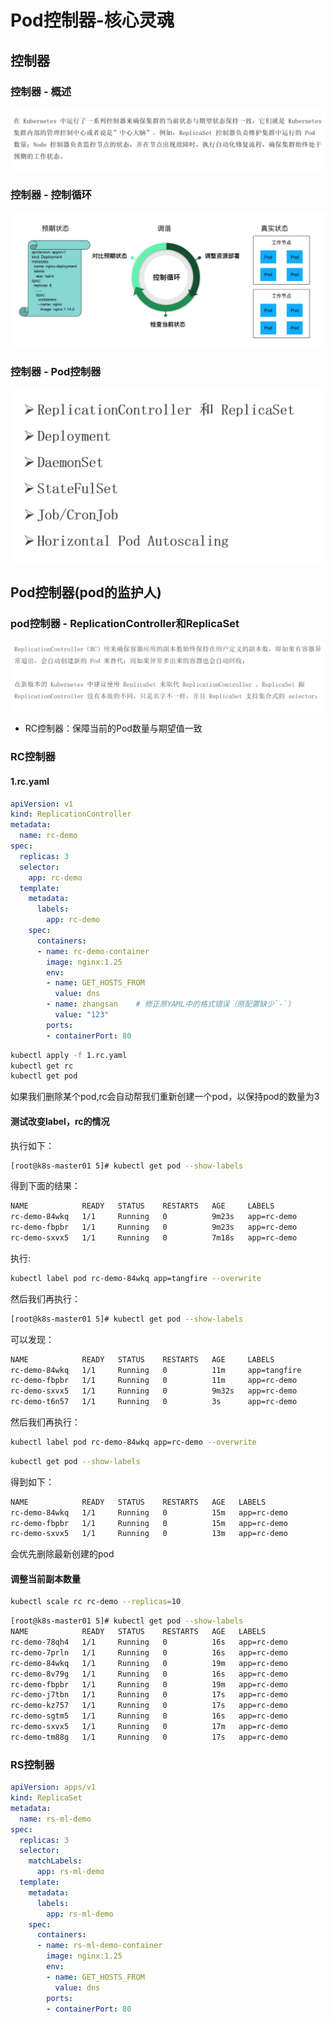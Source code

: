 # Pod控制器-核心灵魂

## 控制器

### 控制器 - 概述

![069](./img/img_69.png)


### 控制器 - 控制循环

![070](./img/img_70.png)

### 控制器 - Pod控制器


![071](./img/img_71.png)






## Pod控制器(pod的监护人)

### pod控制器 - ReplicationController和ReplicaSet


![072](./img/img_72.png)

- RC控制器：保障当前的Pod数量与期望值一致


### RC控制器

#### 1.rc.yaml

```yaml
apiVersion: v1
kind: ReplicationController
metadata:
  name: rc-demo
spec:
  replicas: 3
  selector:
    app: rc-demo
  template:
    metadata:
      labels:
        app: rc-demo
    spec:
      containers:
      - name: rc-demo-container
        image: nginx:1.25  
        env:
        - name: GET_HOSTS_FROM
          value: dns
        - name: zhangsan    # 修正原YAML中的格式错误（原配置缺少`-`）
          value: "123"
        ports:
        - containerPort: 80
```

```bash
kubectl apply -f 1.rc.yaml
kubectl get rc
kubectl get pod
```

如果我们删除某个pod,rc会自动帮我们重新创建一个pod，以保持pod的数量为3

#### 测试改变label，rc的情况


执行如下：

```bash
[root@k8s-master01 5]# kubectl get pod --show-labels
```

得到下面的结果：

```bash
NAME            READY   STATUS    RESTARTS   AGE     LABELS
rc-demo-84wkq   1/1     Running   0          9m23s   app=rc-demo
rc-demo-fbpbr   1/1     Running   0          9m23s   app=rc-demo
rc-demo-sxvx5   1/1     Running   0          7m18s   app=rc-demo
```

执行:

```bash
kubectl label pod rc-demo-84wkq app=tangfire --overwrite
```

然后我们再执行：

```bash
[root@k8s-master01 5]# kubectl get pod --show-labels

```

可以发现：

```bash
NAME            READY   STATUS    RESTARTS   AGE     LABELS
rc-demo-84wkq   1/1     Running   0          11m     app=tangfire
rc-demo-fbpbr   1/1     Running   0          11m     app=rc-demo
rc-demo-sxvx5   1/1     Running   0          9m32s   app=rc-demo
rc-demo-t6n57   1/1     Running   0          3s      app=rc-demo
```


然后我们再执行：

```bash
kubectl label pod rc-demo-84wkq app=rc-demo --overwrite
```

```bash
kubectl get pod --show-labels
```

得到如下：

```bash
NAME            READY   STATUS    RESTARTS   AGE   LABELS
rc-demo-84wkq   1/1     Running   0          15m   app=rc-demo
rc-demo-fbpbr   1/1     Running   0          15m   app=rc-demo
rc-demo-sxvx5   1/1     Running   0          13m   app=rc-demo
```

会优先删除最新创建的pod



#### 调整当前副本数量

```bash
kubectl scale rc rc-demo --replicas=10
```
```bash
[root@k8s-master01 5]# kubectl get pod --show-labels
NAME            READY   STATUS    RESTARTS   AGE   LABELS
rc-demo-78qh4   1/1     Running   0          16s   app=rc-demo
rc-demo-7prln   1/1     Running   0          16s   app=rc-demo
rc-demo-84wkq   1/1     Running   0          19m   app=rc-demo
rc-demo-8v79g   1/1     Running   0          16s   app=rc-demo
rc-demo-fbpbr   1/1     Running   0          19m   app=rc-demo
rc-demo-j7tbn   1/1     Running   0          17s   app=rc-demo
rc-demo-kz757   1/1     Running   0          17s   app=rc-demo
rc-demo-sgtm5   1/1     Running   0          16s   app=rc-demo
rc-demo-sxvx5   1/1     Running   0          17m   app=rc-demo
rc-demo-tm88g   1/1     Running   0          17s   app=rc-demo
```



### RS控制器

```yaml
apiVersion: apps/v1
kind: ReplicaSet
metadata:
  name: rs-ml-demo
spec:
  replicas: 3
  selector:
    matchLabels:
      app: rs-ml-demo
  template:
    metadata:
      labels:
        app: rs-ml-demo
    spec:
      containers:
      - name: rs-ml-demo-container
        image: nginx:1.25  
        env:
        - name: GET_HOSTS_FROM
          value: dns
        ports:
        - containerPort: 80
```







